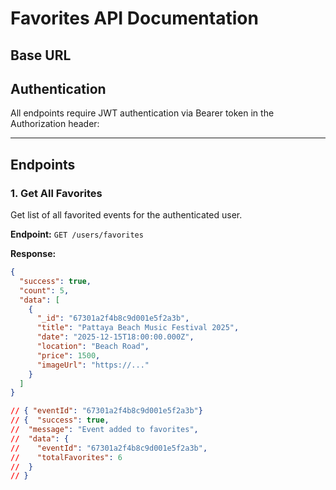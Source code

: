 # Favorites API Documentation

## Base URL


## Authentication
All endpoints require JWT authentication via Bearer token in the Authorization header:


---

## Endpoints

### 1. Get All Favorites
Get list of all favorited events for the authenticated user.

**Endpoint:** `GET /users/favorites`

**Response:**
```json
{
  "success": true,
  "count": 5,
  "data": [
    {
      "_id": "67301a2f4b8c9d001e5f2a3b",
      "title": "Pattaya Beach Music Festival 2025",
      "date": "2025-12-15T18:00:00.000Z",
      "location": "Beach Road",
      "price": 1500,
      "imageUrl": "https://..."
    }
  ]
}

// { "eventId": "67301a2f4b8c9d001e5f2a3b"}
// {  "success": true,
//  "message": "Event added to favorites",
//  "data": {
//    "eventId": "67301a2f4b8c9d001e5f2a3b",
//    "totalFavorites": 6
//  }
// }